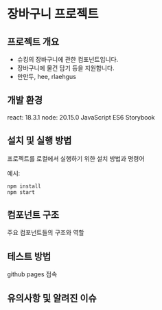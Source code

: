 # 장바구니 프로젝트

## 프로젝트 개요

- 슈킹의 장바구니에 관한 컴포넌트입니다.
- 장바구니에 물건 담기 등을 지원합니다.
- 만만두, hee, rlaehgus

## 개발 환경

 react: 18.3.1
 node: 20.15.0
 JavaScript ES6
 Storybook

## 설치 및 실행 방법

프로젝트를 로컬에서 실행하기 위한 설치 방법과 명령어

예시:
```
npm install
npm start
```

## 컴포넌트 구조

주요 컴포넌트들의 구조와 역할

## 테스트 방법

github pages 접속

## 유의사항 및 알려진 이슈

